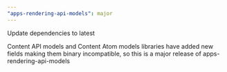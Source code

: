 ```yaml
---
"apps-rendering-api-models": major
---
```


Update dependencies to latest

Content API models and Content Atom models libraries have added new fields making them binary incompatible, so this is a major release of apps-rendering-api-models
